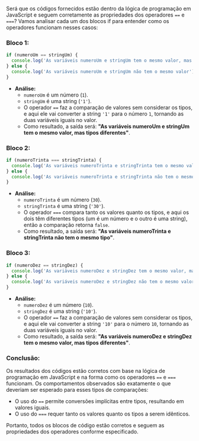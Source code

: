 Será que os códigos fornecidos estão dentro da lógica de programação em JavaScript e seguem corretamente as propriedades dos operadores `==` e `===`? Vamos analisar cada um dos blocos if para entender como os operadores funcionam nesses casos:

### Bloco 1:
```javascript
if (numeroUm == stringUm) {
  console.log('As variáveis numeroUm e stringUm tem o mesmo valor, mas tipos diferentes')
} else {
  console.log('As variáveis numeroUm e stringUm não tem o mesmo valor')
}
```

- **Análise:**
  - `numeroUm` é um número (`1`).
  - `stringUm` é uma string (`'1'`).
  - O operador `==` faz a comparação de valores sem considerar os tipos, e aqui ele vai converter a string `'1'` para o número `1`, tornando as duas variáveis iguais no valor.
  - Como resultado, a saída será: **"As variáveis numeroUm e stringUm tem o mesmo valor, mas tipos diferentes"**.

### Bloco 2:
```javascript
if (numeroTrinta === stringTrinta) {
  console.log('As variáveis numeroTrinta e stringTrinta tem o mesmo valor e mesmo tipo')
} else {
  console.log('As variáveis numeroTrinta e stringTrinta não tem o mesmo tipo')
}
```

- **Análise:**
  - `numeroTrinta` é um número (`30`).
  - `stringTrinta` é uma string (`'30'`).
  - O operador `===` compara tanto os valores quanto os tipos, e aqui os dois têm diferentes tipos (um é um número e o outro é uma string), então a comparação retorna `false`.
  - Como resultado, a saída será: **"As variáveis numeroTrinta e stringTrinta não tem o mesmo tipo"**.

### Bloco 3:
```javascript
if (numeroDez == stringDez) {
  console.log('As variáveis numeroDez e stringDez tem o mesmo valor, mas tipos diferentes')
} else {
  console.log('As variáveis numeroDez e stringDez não tem o mesmo valor')
}
```

- **Análise:**
  - `numeroDez` é um número (`10`).
  - `stringDez` é uma string (`'10'`).
  - O operador `==` faz a comparação de valores sem considerar os tipos, e aqui ele vai converter a string `'10'` para o número `10`, tornando as duas variáveis iguais no valor.
  - Como resultado, a saída será: **"As variáveis numeroDez e stringDez tem o mesmo valor, mas tipos diferentes"**.

### Conclusão:

Os resultados dos códigos estão corretos com base na lógica de programação em JavaScript e na forma como os operadores `==` e `===` funcionam. Os comportamentos observados são exatamente o que deveriam ser esperado para esses tipos de comparações:

- O uso do `==` permite conversões implícitas entre tipos, resultando em valores iguais.
- O uso do `===` requer tanto os valores quanto os tipos a serem idênticos.

Portanto, todos os blocos de código estão corretos e seguem as propriedades dos operadores conforme especificado.